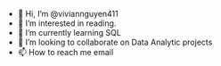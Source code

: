 - 👋 Hi, I’m @viviannguyen411
- 👀 I’m interested in reading.
- 🌱 I’m currently learning SQL
- 💞️ I’m looking to collaborate on Data Analytic projects
- 📫 How to reach me email

<!---
viviannguyen411/viviannguyen411 is a ✨ special ✨ repository because its `README.md` (this file) appears on your GitHub profile.
You can click the Preview link to take a look at your changes.
--->

